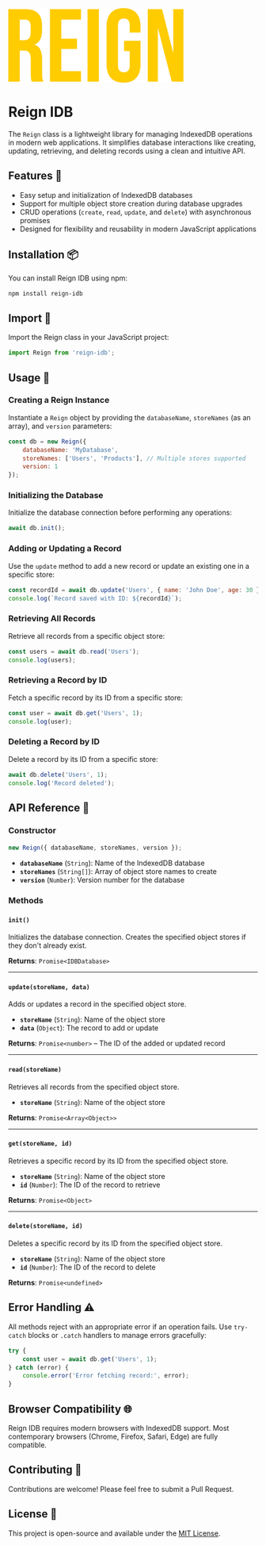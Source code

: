 <img src="./assets/Reign.png" alt="Reign logo" height="150">

# Reign IDB

The `Reign` class is a lightweight library for managing IndexedDB operations in modern web applications. It simplifies database interactions like creating, updating, retrieving, and deleting records using a clean and intuitive API.

## Features 🌟

- Easy setup and initialization of IndexedDB databases
- Support for multiple object store creation during database upgrades
- CRUD operations (`create`, `read`, `update`, and `delete`) with asynchronous promises
- Designed for flexibility and reusability in modern JavaScript applications

## Installation 📦

You can install Reign IDB using npm:

```bash
npm install reign-idb
```

## Import 🔌

Import the Reign class in your JavaScript project:

```javascript
import Reign from 'reign-idb';
```

## Usage 🚀

### Creating a Reign Instance

Instantiate a `Reign` object by providing the `databaseName`, `storeNames` (as an array), and `version` parameters:

```javascript
const db = new Reign({
	databaseName: 'MyDatabase',
	storeNames: ['Users', 'Products'], // Multiple stores supported
	version: 1
});
```

### Initializing the Database

Initialize the database connection before performing any operations:

```javascript
await db.init();
```

### Adding or Updating a Record

Use the `update` method to add a new record or update an existing one in a specific store:

```javascript
const recordId = await db.update('Users', { name: 'John Doe', age: 30 });
console.log(`Record saved with ID: ${recordId}`);
```

### Retrieving All Records

Retrieve all records from a specific object store:

```javascript
const users = await db.read('Users');
console.log(users);
```

### Retrieving a Record by ID

Fetch a specific record by its ID from a specific store:

```javascript
const user = await db.get('Users', 1);
console.log(user);
```

### Deleting a Record by ID

Delete a record by its ID from a specific store:

```javascript
await db.delete('Users', 1);
console.log('Record deleted');
```

## API Reference 📘

### Constructor

```javascript
new Reign({ databaseName, storeNames, version });
```

- **`databaseName`** (`String`): Name of the IndexedDB database
- **`storeNames`** (`String[]`): Array of object store names to create
- **`version`** (`Number`): Version number for the database

### Methods

#### `init()`

Initializes the database connection. Creates the specified object stores if they don't already exist.

**Returns**: `Promise<IDBDatabase>`

---

#### `update(storeName, data)`

Adds or updates a record in the specified object store.

- **`storeName`** (`String`): Name of the object store
- **`data`** (`Object`): The record to add or update

**Returns**: `Promise<number>` – The ID of the added or updated record

---

#### `read(storeName)`

Retrieves all records from the specified object store.

- **`storeName`** (`String`): Name of the object store

**Returns**: `Promise<Array<Object>>`

---

#### `get(storeName, id)`

Retrieves a specific record by its ID from the specified object store.

- **`storeName`** (`String`): Name of the object store
- **`id`** (`Number`): The ID of the record to retrieve

**Returns**: `Promise<Object>`

---

#### `delete(storeName, id)`

Deletes a specific record by its ID from the specified object store.

- **`storeName`** (`String`): Name of the object store
- **`id`** (`Number`): The ID of the record to delete

**Returns**: `Promise<undefined>`

## Error Handling ⚠️

All methods reject with an appropriate error if an operation fails. Use `try-catch` blocks or `.catch` handlers to manage errors gracefully:

```javascript
try {
	const user = await db.get('Users', 1);
} catch (error) {
	console.error('Error fetching record:', error);
}
```

## Browser Compatibility 🌐

Reign IDB requires modern browsers with IndexedDB support. Most contemporary browsers (Chrome, Firefox, Safari, Edge) are fully compatible.

## Contributing 🤝

Contributions are welcome! Please feel free to submit a Pull Request.

## License 📄

This project is open-source and available under the [MIT License](LICENSE.md).
